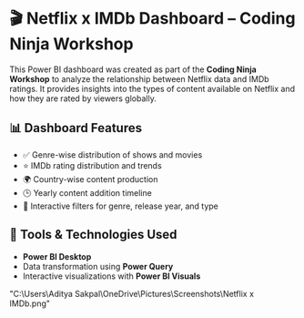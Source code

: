 # 🎬 Netflix x IMDb Dashboard – Coding Ninja Workshop

This Power BI dashboard was created as part of the **Coding Ninja Workshop** to analyze the relationship between Netflix data and IMDb ratings. It provides insights into the types of content available on Netflix and how they are rated by viewers globally.

## 📊 Dashboard Features
- ✅ Genre-wise distribution of shows and movies  
- ⭐ IMDb rating distribution and trends  
- 🌍 Country-wise content production  
- 🕒 Yearly content addition timeline  
- 🔎 Interactive filters for genre, release year, and type

## 📌 Tools & Technologies Used
- **Power BI Desktop**  
- Data transformation using **Power Query**  
- Interactive visualizations with **Power BI Visuals**

"C:\Users\Aditya Sakpal\OneDrive\Pictures\Screenshots\Netflix x IMDb.png"
